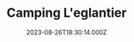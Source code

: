 ---
date: 2023-08-26T18:30:14.000Z
title: Camping L'eglantier
latitude: 50.81248512525658
longitude: 1.6044594766866636
url: http://camping-leglantier.fr
category: checkin
---